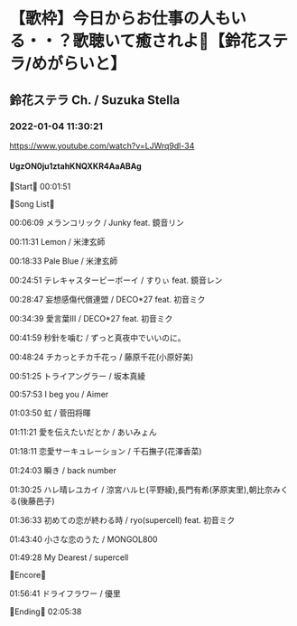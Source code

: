 # 【歌枠】今日からお仕事の人もいる・・？歌聴いて癒されよ🔔【鈴花ステラ/めがらいと】
## 鈴花ステラ Ch. / Suzuka Stella
### 2022-01-04 11:30:21
https://www.youtube.com/watch?v=LJWrq9dl-34
#### UgzON0ju1ztahKNQXKR4AaABAg
🔔Start🔔 00:01:51 



🔔Song List🔔

00:06:09 メランコリック / Junky feat. 鏡音リン

00:11:31 Lemon / 米津玄師

00:18:33 Pale Blue / 米津玄師

00:24:51 テレキャスタービーボーイ / すりぃ feat. 鏡音レン

00:28:47 妄想感傷代償連盟 / DECO*27 feat. 初音ミク

00:34:39 愛言葉Ⅲ / DECO*27 feat. 初音ミク

00:41:59 秒針を噛む / ずっと真夜中でいいのに。

00:48:24 チカっとチカ千花っ / 藤原千花(小原好美)

00:51:25 トライアングラー / 坂本真綾

00:57:53 I beg you / Aimer

01:03:50 虹 / 菅田将暉

01:11:21 愛を伝えたいだとか / あいみょん

01:18:11 恋愛サーキュレーション / 千石撫子(花澤香菜)

01:24:03 瞬き / back number

01:30:25 ハレ晴レユカイ / 涼宮ハルヒ(平野綾),長門有希(茅原実里),朝比奈みくる(後藤邑子)

01:36:33 初めての恋が終わる時 / ryo(supercell) feat. 初音ミク

01:43:40 小さな恋のうた / MONGOL800

01:49:28 My Dearest / supercell



🔔Encore🔔

01:56:41 ドライフラワー / 優里



🔔Ending🔔 02:05:38

